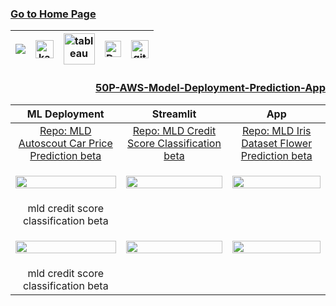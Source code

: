 ### [Go to Home Page](https://github.com/celik-muhammed)

<div align="center">
  
| [![](https://img.shields.io/badge/linkedin-%230077B5.svg?&style=for-the-badge&logo=linkedin&logoColor=white)][Linkedin] | [<img src="https://www.kaggle.com/static/images/site-logo.svg" alt="kaggle" height="28.5"/>][kaggle] | [<img src="https://www.tableau.com/sites/default/files/2021-05/tableau_rgb_500x104.png" alt="tableau" height="50"/>][tableau] | [<picture><source media="(prefers-color-scheme: dark)" srcset="https://theme.zdassets.com/theme_assets/224203/4a55138e21ad44a9c72c8295181c79fe938a2ae6.svg" alt="kaggle" height="26"><img alt="Dark" src="https://cdn-static-1.medium.com/sites/medium.com/about/images/Medium-Logo-Black-RGB-1.svg" alt="kaggle" height="26"></picture>][medium] | [<img src="https://user-images.githubusercontent.com/94930605/160260064-ff3aa908-cbfd-4350-ab28-a26a0b7a1819.png" alt="github_pages" height="28.5"/>][github_pages] |
|:-:|:-:|:-:|:-:|:-:|

<!-- CHANGE-05 .../myname/ myname yerine profil user name yaz -->
[Linkedin]: https://www.linkedin.com/in/çelik-muhammed/ "LinkedIn"
[kaggle]: https://www.kaggle.com/clkmuhammed "Kaggle Page"
[tableau]: https://public.tableau.com/app/profile/celikmuhammed "Tableau Page"
[medium]: https://celik-muhammed.medium.com/ "Medium Page"
[github_pages]: https://celik-muhammed.github.io/ "GitHub Pages"
  
<h3 align='right'>
  
[50P-AWS-Model-Deployment-Prediction-App](https://github.com/celik-muhammed/50P-AWS-Model-Deployment-Prediction-App/blob/master/README.md)
</h3>  

| ML Deployment | Streamlit | App |
|:-:|:-:|:-:|
| [Repo: MLD Autoscout Car Price Prediction beta](https://github.com/celik-muhammed/MLD-Autoscout-Car-Price-Prediction-Beta-App-with-Streamlit/blob/master/README.md) | [Repo: MLD Credit Score Classification beta](https://github.com/celik-muhammed/MLD-Credit-Score-Classification-Beta-App-with-Streamlit/blob/master/README.md) | [Repo: MLD Iris Dataset Flower Prediction beta](https://github.com/celik-muhammed/MLD-Iris-Dataset-Flower-Prediction-Beta-App-with-Streamlit/blob/master/README.md) |
| <a href="https://celik-muhammed-mld-autoscout-car-price-prediction-be-app-9uo6q1.streamlitapp.com/" target="_blank"><p style="text-align: center;"><img src="https://i.ibb.co/3ScH3vD/downloads.png" style="display:block; margin:auto; width:100%; "></p></a> | <a href="https://celik-muhammed-mld-credit-score-classification-beta--app-iz7ki6.streamlitapp.com/" target="_blank"><p style="text-align: center;"><img src="https://i.ibb.co/rc4VNc4/MLD-credit-score.png" style="display:block; margin:auto; width:100%; "></p></a> | <a href="https://celik-muhammed-mld-iris-dataset-flower-prediction-be-app-hrghl2.streamlitapp.com/" target="_blank"><p style="text-align: center;"><img src="https://i.ibb.co/sVSJhXk/iris.png" style="display:block; margin:auto; width:100%; "></p></a> |
| mld credit score classification beta |  |  |
| <a href="https://celik-muhammed-aws-autoscout-car-price-prediction-mo-app-4mzrh3.streamlitapp.com/" target="_blank"><p style="text-align: center;"><img src="https://i.ibb.co/kX9LX3J/autoscout.png" style="display:block; margin:auto; width:100%; "></p></a> | <a href="https://celik-muhammed-mld-credit-score-classification-beta--app-iz7ki6.streamlitapp.com/" target="_blank"><p style="text-align: center;"><img src="https://i.ibb.co/rc4VNc4/MLD-credit-score.png" style="display:block; margin:auto; width:100%; "></p></a> | <a href="https://celik-muhammed-mld-iris-dataset-flower-prediction-be-app-hrghl2.streamlitapp.com/" target="_blank"><p style="text-align: center;"><img src="https://i.ibb.co/sVSJhXk/iris.png" style="display:block; margin:auto; width:100%; "></p></a> | 
| mld credit score classification beta |  |  |  
</div>

<!-- 
[<p style="text-align: center;"><img src="https://i.ibb.co/kX9LX3J/autoscout.png" style="display:block; margin:auto; width:100%; "></p>](https://celik-muhammed-aws-autoscout-car-price-prediction-mo-app-4mzrh3.streamlitapp.com/)

<a href="https://celik-muhammed-mld-credit-score-classification-beta--app-iz7ki6.streamlitapp.com/" target="_blank"><p style="text-align: center;"><img src="https://i.ibb.co/rc4VNc4/MLD-credit-score.png" style="display:block; margin:auto; width:100%; "></p></a>
 -->
